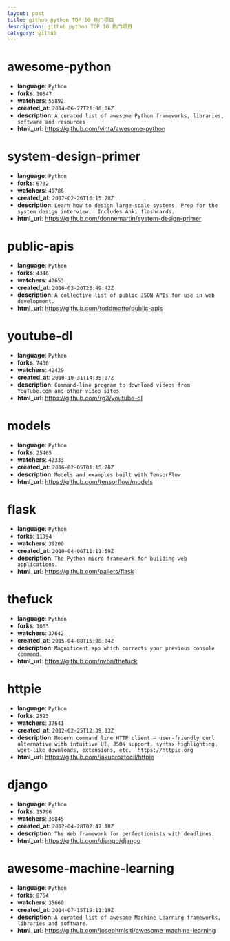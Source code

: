```yaml
---
layout: post
title: github python TOP 10 热门项目
description: github python TOP 10 热门项目
category: github
---
```


# awesome-python 
- **language**: `Python` 
- **forks**: `10847` 
- **watchers**: `55892` 
- **created_at**: `2014-06-27T21:00:06Z` 
- **description**: `A curated list of awesome Python frameworks, libraries, software and resources` 
- **html_url**: https://github.com/vinta/awesome-python 
# system-design-primer 
- **language**: `Python` 
- **forks**: `6732` 
- **watchers**: `49786` 
- **created_at**: `2017-02-26T16:15:28Z` 
- **description**: `Learn how to design large-scale systems. Prep for the system design interview.  Includes Anki flashcards.` 
- **html_url**: https://github.com/donnemartin/system-design-primer 
# public-apis 
- **language**: `Python` 
- **forks**: `4346` 
- **watchers**: `42653` 
- **created_at**: `2016-03-20T23:49:42Z` 
- **description**: `A collective list of public JSON APIs for use in web development.` 
- **html_url**: https://github.com/toddmotto/public-apis 
# youtube-dl 
- **language**: `Python` 
- **forks**: `7436` 
- **watchers**: `42429` 
- **created_at**: `2010-10-31T14:35:07Z` 
- **description**: `Command-line program to download videos from YouTube.com and other video sites` 
- **html_url**: https://github.com/rg3/youtube-dl 
# models 
- **language**: `Python` 
- **forks**: `25465` 
- **watchers**: `42333` 
- **created_at**: `2016-02-05T01:15:20Z` 
- **description**: `Models and examples built with TensorFlow` 
- **html_url**: https://github.com/tensorflow/models 
# flask 
- **language**: `Python` 
- **forks**: `11394` 
- **watchers**: `39200` 
- **created_at**: `2010-04-06T11:11:59Z` 
- **description**: `The Python micro framework for building web applications.` 
- **html_url**: https://github.com/pallets/flask 
# thefuck 
- **language**: `Python` 
- **forks**: `1863` 
- **watchers**: `37642` 
- **created_at**: `2015-04-08T15:08:04Z` 
- **description**: `Magnificent app which corrects your previous console command.` 
- **html_url**: https://github.com/nvbn/thefuck 
# httpie 
- **language**: `Python` 
- **forks**: `2523` 
- **watchers**: `37641` 
- **created_at**: `2012-02-25T12:39:13Z` 
- **description**: `Modern command line HTTP client – user-friendly curl alternative with intuitive UI, JSON support, syntax highlighting, wget-like downloads, extensions, etc.  https://httpie.org` 
- **html_url**: https://github.com/jakubroztocil/httpie 
# django 
- **language**: `Python` 
- **forks**: `15796` 
- **watchers**: `36845` 
- **created_at**: `2012-04-28T02:47:18Z` 
- **description**: `The Web framework for perfectionists with deadlines.` 
- **html_url**: https://github.com/django/django 
# awesome-machine-learning 
- **language**: `Python` 
- **forks**: `8764` 
- **watchers**: `35669` 
- **created_at**: `2014-07-15T19:11:19Z` 
- **description**: `A curated list of awesome Machine Learning frameworks, libraries and software.` 
- **html_url**: https://github.com/josephmisiti/awesome-machine-learning 
